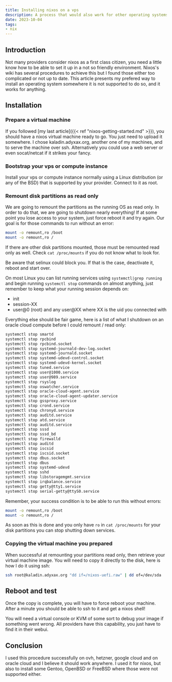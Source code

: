 ```yaml
---
title: Installing nixos on a vps
description: A process that would also work for other operating systems
date: 2023-10-04
tags:
- nix
---
```


## Introduction

Not many providers consider nixos as a first class citizen, you need a little know how to be able to set it up in a not so friendly environment. Nixos's wiki has several procedures to achieve this but I found those either too complicated or not up to date. This article presents my prefered way to install an operating system somewhere it is not supported to do so, and it works for anything.

## Installation

### Prepare a virtual machine

If you followed [my last article]({{< ref "nixos-getting-started.md" >}}), you should have a nixos virtual machine ready to go. You just need to upload it somewhere. I chose kaladin.adyxax.org, another one of my machines, and to serve the machine over ssh. Alternatively you could use a web server or even socat/netcat if it strikes your fancy.

### Bootstrap your vps or compute instance

Install your vps or compute instance normally using a Linux distribution (or any of the BSD) that is supported by your provider. Connect to it as root.

### Remount disk partitions as read only

We are going to remount the partitions as the running OS as read only. In order to do that, we are going to shutdown nearly everything! If at some point you lose access to your system, just force reboot it and try again. Our goal is for those commands to run without an error:
```sh
mount -o remount,ro /boot
mount -o remount,ro /
```

If there are other disk partitions mounted, those must be remounted read only as well. Check `cat /proc/mounts` if you do not know what to look for.

Be aware that selinux could block you. If that is the case, deactivate it, reboot and start over.

On most Linux you can list running services using `systemctl|grep running` and begin running `systemctl stop` commands on almost anything, just remember to keep what your running session depends on:
- init
- session-XX
- user@0 (root) and any user@XX where XX is the uid you connected with

Everything else should be fair game, here is a list of what I shutdown on an oracle cloud compute before I could remount / read only:
```sh
systemctl stop smartd
systemctl stop rpcbind
systemctl stop rpcbind.socket
systemctl stop systemd-journald-dev-log.socket
systemctl stop systemd-journald.socket
systemctl stop systemd-udevd-control.socket
systemctl stop systemd-udevd-kernel.socket
systemctl stop tuned.service
systemctl stop user@1000.service
systemctl stop user@989.service
systemctl stop rsyslog
systemctl stop oswatcher.service
systemctl stop oracle-cloud-agent.service
systemctl stop oracle-cloud-agent-updater.service
systemctl stop gssproxy.service
systemctl stop crond.service
systemctl stop chronyd.service
systemctl stop auditd.service
systemctl stop atd.service
systemctl stop auditd.service
systemctl stop sssd
systemctl stop sssd_bd
systemctl stop firewalld
systemctl stop auditd
systemctl stop iscsid
systemctl stop iscsid.socket
systemctl stop dbus.socket
systemctl stop dbus
systemctl stop systemd-udevd
systemctl stop sshd
systemctl stop libstoragemgmt.service
systemctl stop irqbalance.service
systemctl stop getty@tty1.service
systemctl stop serial-getty@ttyS0.service
```

Remember, your success condition is to be able to run this without errors:
```sh
mount -o remount,ro /boot
mount -o remount,ro /
```

As soon as this is done and you only have `ro` in `cat /proc/mounts` for your disk partitions you can stop shutting down services.

### Copying the virtual machine you prepared

When successful at remounting your partitions read only, then retrieve your virtual machine image. You will need to copy it directly to the disk, here is how I do it using ssh:
```sh
ssh root@kaladin.adyxax.org "dd if=/nixos-uefi.raw" | dd of=/dev/sda
```

## Reboot and test

Once the copy is complete, you will have to force reboot your machine. After a minute you should be able to ssh to it and get a nixos shell!

You will need a virtual console or KVM of some sort to debug your image if something went wrong. All providers have this capability, you just have to find it in their webui.

## Conclusion

I used this procedure successfully on ovh, hetzner, google cloud and on oracle cloud and I believe it should work anywhere. I used it for nixos, but also to install some Gentoo, OpenBSD or FreeBSD where those were not supported either.
